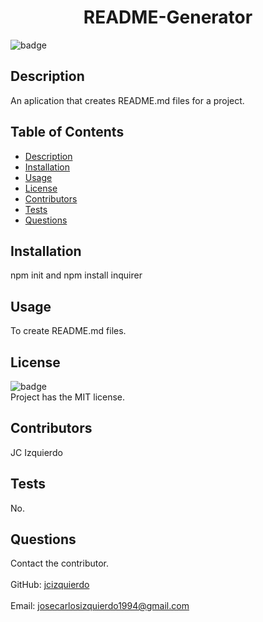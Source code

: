 <h1 align="center">README-Generator</h1>
  
![badge](https://img.shields.io/badge/license-MIT-brightgreen)<br />

## Description
An aplication that creates README.md files for a project.

## Table of Contents
- [Description](#description)
- [Installation](#installation)
- [Usage](#usage)
- [License](#license)
- [Contributors](#contributors)
- [Tests](#tests)
- [Questions](#questions)

## Installation
npm init and npm install inquirer

## Usage
To create README.md files.

## License
![badge](https://img.shields.io/badge/license-MIT-brightgreen)
<br />
Project has the MIT license. 

## Contributors
JC Izquierdo

## Tests
No.

## Questions
Contact the contributor.<br />
<br />
GitHub: [jcizquierdo](https://github.com/jcizquierdo)<br />
<br />
Email: josecarlosizquierdo1994@gmail.com<br /><br />

